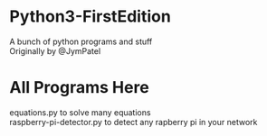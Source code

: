 # Python3-FirstEdition
A bunch of python programs and stuff  
Originally by @JymPatel

# All Programs Here
equations.py to solve many equations  
raspberry-pi-detector.py to detect any rapberry pi in your network
